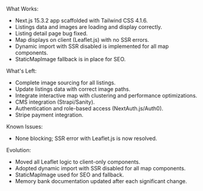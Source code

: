 What Works:
- Next.js 15.3.2 app scaffolded with Tailwind CSS 4.1.6.
- Listings data and images are loading and display correctly.
- Listing detail page bug fixed.
- Map displays on client (Leaflet.js) with no SSR errors.
- Dynamic import with SSR disabled is implemented for all map components.
- StaticMapImage fallback is in place for SEO.

What's Left:
- Complete image sourcing for all listings.
- Update listings data with correct image paths.
- Integrate interactive map with clustering and performance optimizations.
- CMS integration (Strapi/Sanity).
- Authentication and role-based access (NextAuth.js/Auth0).
- Stripe payment integration.

Known Issues:
- None blocking; SSR error with Leaflet.js is now resolved.

Evolution:
- Moved all Leaflet logic to client-only components.
- Adopted dynamic import with SSR disabled for all map components.
- StaticMapImage used for SEO and fallback.
- Memory bank documentation updated after each significant change.

